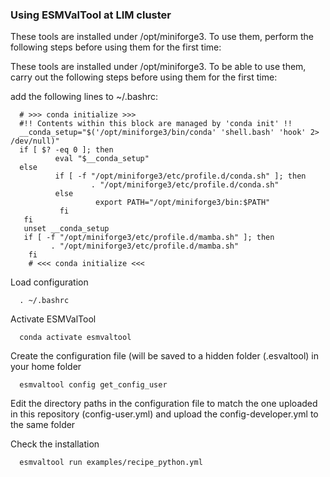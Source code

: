 ### Using ESMValTool at LIM cluster

These tools are installed under /opt/miniforge3. To use them, perform the following steps before using them for the first time:

These tools are installed under /opt/miniforge3. To be able to use them, carry out the following steps before using them for the first time:

add the following lines to ~/.bashrc:

      # >>> conda initialize >>>
      #!! Contents within this block are managed by 'conda init' !!
      __conda_setup="$('/opt/miniforge3/bin/conda' 'shell.bash' 'hook' 2> /dev/null)"
      if [ $? -eq 0 ]; then
              eval "$__conda_setup"
      else
              if [ -f "/opt/miniforge3/etc/profile.d/conda.sh" ]; then
                      . "/opt/miniforge3/etc/profile.d/conda.sh"
              else
                       export PATH="/opt/miniforge3/bin:$PATH"
               fi
       fi
       unset __conda_setup
       if [ -f "/opt/miniforge3/etc/profile.d/mamba.sh" ]; then
             . "/opt/miniforge3/etc/profile.d/mamba.sh"
        fi
        # <<< conda initialize <<<

Load configuration

      . ~/.bashrc
      
Activate ESMValTool

      conda activate esmvaltool
      
Create the configuration file (will be saved to a hidden folder (.esvaltool) in your home folder

      esmvaltool config get_config_user

      
Edit the directory paths in the configuration file to match the one uploaded in this repository (config-user.yml) and upload the config-developer.yml to the same folder
      
Check the installation

      esmvaltool run examples/recipe_python.yml 
